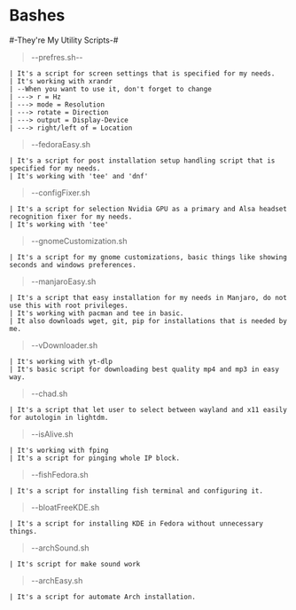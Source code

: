 # Bashes
#-They're My Utility Scripts-#




  >--prefres.sh--
  
  
    | It's a script for screen settings that is specified for my needs.
    | It's working with xrandr
    | --When you want to use it, don't forget to change
    | ---> r = Hz
    | ---> mode = Resolution
    | ---> rotate = Direction
    | ---> output = Display-Device
    | ---> right/left of = Location
    
    
    
  >--fedoraEasy.sh
  
  
    | It's a script for post installation setup handling script that is specified for my needs.
    | It's working with 'tee' and 'dnf'
    
    
    
  >--configFixer.sh
  
  
    | It's a script for selection Nvidia GPU as a primary and Alsa headset recognition fixer for my needs.
    | It's working with 'tee'
    
    
    
  >--gnomeCustomization.sh
  
  
    | It's a script for my gnome customizations, basic things like showing seconds and windows preferences.
    


  >--manjaroEasy.sh
  
    | It's a script that easy installation for my needs in Manjaro, do not use this with root privileges.
    | It's working with pacman and tee in basic.
    | It also downloads wget, git, pip for installations that is needed by me.



  >--vDownloader.sh

    | It's working with yt-dlp
    | It's basic script for downloading best quality mp4 and mp3 in easy way.



  >--chad.sh

    | It's a script that let user to select between wayland and x11 easily for autologin in lightdm.



  >--isAlive.sh

    | It's working with fping
    | It's a script for pinging whole IP block.



  >--fishFedora.sh

    | It's a script for installing fish terminal and configuring it.
    


  >--bloatFreeKDE.sh

    | It's a script for installing KDE in Fedora without unnecessary things.



  >--archSound.sh

    | It's script for make sound work



  >--archEasy.sh

    | It's a script for automate Arch installation.
